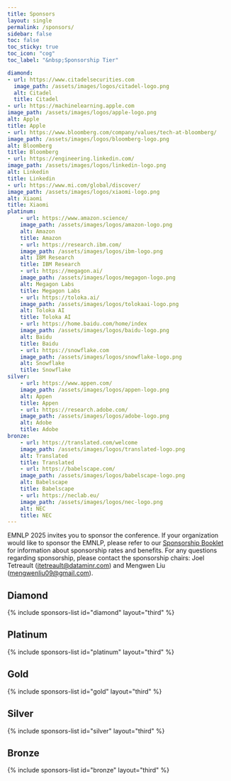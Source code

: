 ```yaml
---
title: Sponsors
layout: single
permalink: /sponsors/
sidebar: false
toc: false
toc_sticky: true
toc_icon: "cog"
toc_label: "&nbsp;Sponsorship Tier"

diamond:
- url: https://www.citadelsecurities.com
  image_path: /assets/images/logos/citadel-logo.png
  alt: Citadel
  title: Citadel
- url: https://machinelearning.apple.com
image_path: /assets/images/logos/apple-logo.png
alt: Apple
title: Apple
- url: https://www.bloomberg.com/company/values/tech-at-bloomberg/
image_path: /assets/images/logos/bloomberg-logo.png
alt: Bloomberg
title: Bloomberg
- url: https://engineering.linkedin.com/
image_path: /assets/images/logos/linkedin-logo.png
alt: Linkedin
title: Linkedin
- url: https://www.mi.com/global/discover/
image_path: /assets/images/logos/xiaomi-logo.png
alt: Xiaomi
title: Xiaomi
platinum:
    - url: https://www.amazon.science/
    image_path: /assets/images/logos/amazon-logo.png
    alt: Amazon
    title: Amazon
    - url: https://research.ibm.com/
    image_path: /assets/images/logos/ibm-logo.png
    alt: IBM Research
    title: IBM Research
    - url: https://megagon.ai/
    image_path: /assets/images/logos/megagon-logo.png
    alt: Megagon Labs
    title: Megagon Labs
    - url: https://toloka.ai/
    image_path: /assets/images/logos/tolokaai-logo.png
    alt: Toloka AI
    title: Toloka AI
    - url: https://home.baidu.com/home/index
    image_path: /assets/images/logos/baidu-logo.png
    alt: Baidu
    title: Baidu
    - url: https://snowflake.com
    image_path: /assets/images/logos/snowflake-logo.png
    alt: Snowflake
    title: Snowflake
silver:
    - url: https://www.appen.com/
    image_path: /assets/images/logos/appen-logo.png
    alt: Appen
    title: Appen
    - url: https://research.adobe.com/
    image_path: /assets/images/logos/adobe-logo.png
    alt: Adobe
    title: Adobe
bronze:
    - url: https://translated.com/welcome
    image_path: /assets/images/logos/translated-logo.png
    alt: Translated
    title: Translated
    - url: https://babelscape.com/
    image_path: /assets/images/logos/babelscape-logo.png
    alt: Babelscape
    title: Babelscape
    - url: https://neclab.eu/
    image_path: /assets/images/logos/nec-logo.png
    alt: NEC
    title: NEC
---
```


EMNLP 2025 invites you to sponsor the conference. If your organization would like to sponsor the EMNLP, please refer to our [Sponsorship Booklet](/assets/Sponsorship%20brochure%20for%20ACL%202025%20conferences.pdf) for information about sponsorship rates and benefits. For any questions regarding sponsorship, please contact the sponsorship chairs: Joel Tetreault (<jtetreault@dataminr.com>) and Mengwen Liu (<mengwenliu09@gmail.com>).

<style>
.sponsors-list { justify-content: flex-start; }
.sponsors-list > a {
  display: flex;
  flex-direction: row;
  justify-content: center;
  background-color: #fff;
  border: 1px solid #d3d3d3;
  border-radius: 5px;
  align-items: center;
  margin: 0.2em;
  padding: 0.5em;
  text-align: center;
}
.sponsors-list a { text-decoration: none; }
.sponsors-list > a > .dummy-padding { margin-top: 100%; }
.sponsors-list > a > img { margin: 0; }
.sponsors-list > a:hover { box-shadow: 0 0 10px #00000044; }
.sponsors-list > a:hover > img { box-shadow: none !important; }
</style>

## Diamond

{% include sponsors-list id="diamond" layout="third" %}

## Platinum

{% include sponsors-list id="platinum" layout="third" %}

## Gold

{% include sponsors-list id="gold" layout="third" %}

## Silver

{% include sponsors-list id="silver" layout="third" %}

## Bronze

{% include sponsors-list id="bronze" layout="third" %}